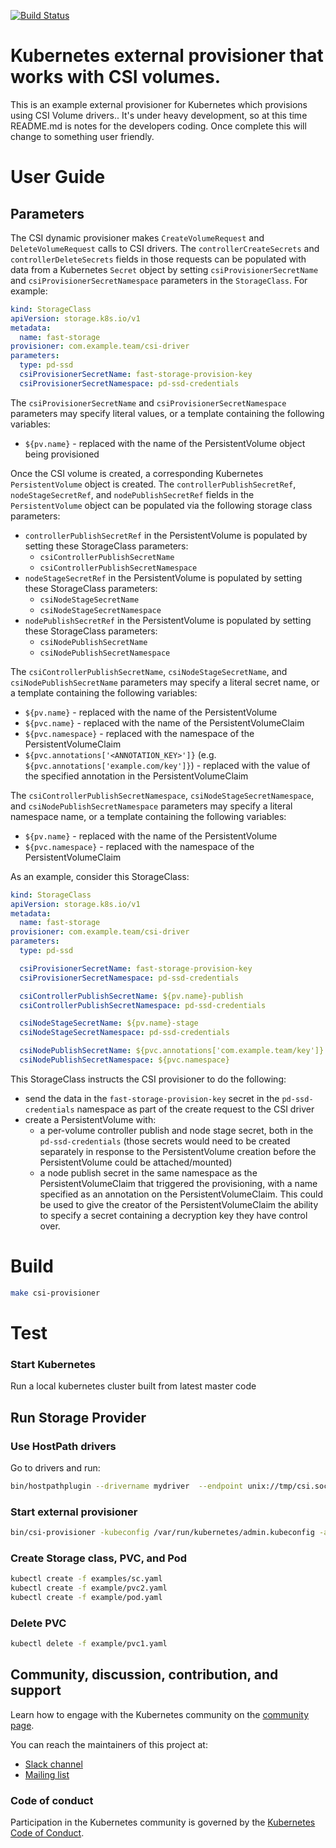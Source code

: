 [![Build Status](https://travis-ci.org/kubernetes-csi/external-provisioner.svg?branch=master)](https://travis-ci.org/kubernetes-csi/external-provisioner)
# Kubernetes external provisioner that works with CSI volumes.

This is an example external provisioner for Kubernetes which provisions using CSI Volume drivers..  It's under heavy development, so at this time README.md is notes for the developers coding.  Once complete this will change to something user friendly.

# User Guide

## Parameters

The CSI dynamic provisioner makes `CreateVolumeRequest` and `DeleteVolumeRequest` calls to CSI drivers.
The `controllerCreateSecrets` and `controllerDeleteSecrets` fields in those requests can be populated 
with data from a Kubernetes `Secret` object by setting `csiProvisionerSecretName` and `csiProvisionerSecretNamespace`
parameters in the `StorageClass`. For example:

```yaml
kind: StorageClass
apiVersion: storage.k8s.io/v1
metadata:
  name: fast-storage
provisioner: com.example.team/csi-driver
parameters:
  type: pd-ssd
  csiProvisionerSecretName: fast-storage-provision-key
  csiProvisionerSecretNamespace: pd-ssd-credentials
```

The `csiProvisionerSecretName` and `csiProvisionerSecretNamespace` parameters
may specify literal values, or a template containing the following variables:
* `${pv.name}` - replaced with the name of the PersistentVolume object being provisioned

Once the CSI volume is created, a corresponding Kubernetes `PersistentVolume` object is created.
The `controllerPublishSecretRef`, `nodeStageSecretRef`, and `nodePublishSecretRef` fields in the 
`PersistentVolume` object can be populated via the following storage class parameters:

* `controllerPublishSecretRef` in the PersistentVolume is populated by setting these StorageClass parameters:
  * `csiControllerPublishSecretName`
  * `csiControllerPublishSecretNamespace`
* `nodeStageSecretRef` in the PersistentVolume is populated by setting these StorageClass parameters:
  * `csiNodeStageSecretName`
  * `csiNodeStageSecretNamespace`
* `nodePublishSecretRef` in the PersistentVolume is populated by setting these StorageClass parameters:
  * `csiNodePublishSecretName`
  * `csiNodePublishSecretNamespace`

The `csiControllerPublishSecretName`, `csiNodeStageSecretName`, and `csiNodePublishSecretName` parameters
may specify a literal secret name, or a template containing the following variables:
* `${pv.name}` - replaced with the name of the PersistentVolume
* `${pvc.name}` - replaced with the name of the PersistentVolumeClaim
* `${pvc.namespace}` - replaced with the namespace of the PersistentVolumeClaim
* `${pvc.annotations['<ANNOTATION_KEY>']}` (e.g. `${pvc.annotations['example.com/key']}`) - replaced with the value of the specified annotation in the PersistentVolumeClaim

The `csiControllerPublishSecretNamespace`, `csiNodeStageSecretNamespace`, and `csiNodePublishSecretNamespace` parameters
may specify a literal namespace name, or a template containing the following variables:
* `${pv.name}` - replaced with the name of the PersistentVolume
* `${pvc.namespace}` - replaced with the namespace of the PersistentVolumeClaim

As an example, consider this StorageClass:

```yaml
kind: StorageClass
apiVersion: storage.k8s.io/v1
metadata:
  name: fast-storage
provisioner: com.example.team/csi-driver
parameters:
  type: pd-ssd

  csiProvisionerSecretName: fast-storage-provision-key
  csiProvisionerSecretNamespace: pd-ssd-credentials

  csiControllerPublishSecretName: ${pv.name}-publish
  csiControllerPublishSecretNamespace: pd-ssd-credentials

  csiNodeStageSecretName: ${pv.name}-stage
  csiNodeStageSecretNamespace: pd-ssd-credentials

  csiNodePublishSecretName: ${pvc.annotations['com.example.team/key']}
  csiNodePublishSecretNamespace: ${pvc.namespace}
```

This StorageClass instructs the CSI provisioner to do the following:
* send the data in the `fast-storage-provision-key` secret in the `pd-ssd-credentials` namespace as part of the create request to the CSI driver
* create a PersistentVolume with:
  * a per-volume controller publish and node stage secret, both in the `pd-ssd-credentials` (those secrets would need to be created separately in response to the PersistentVolume creation before the PersistentVolume could be attached/mounted)
  * a node publish secret in the same namespace as the PersistentVolumeClaim that triggered the provisioning, with a name specified as an annotation on the PersistentVolumeClaim. This could be used to give the creator of the PersistentVolumeClaim the ability to specify a secret containing a decryption key they have control over.

# Build

```bash
make csi-provisioner
```

# Test

### Start Kubernetes

Run a local kubernetes cluster built from latest master code

## Run Storage Provider

### Use HostPath drivers

Go to drivers and run:

```bash
bin/hostpathplugin --drivername mydriver  --endpoint unix://tmp/csi.sock --nodeid foobar -v=5
```

### Start external provisioner

```bash
bin/csi-provisioner -kubeconfig /var/run/kubernetes/admin.kubeconfig -alsologtostderr -provisioner csi-flex
```

### Create Storage class, PVC, and Pod

```bash
kubectl create -f examples/sc.yaml
kubectl create -f example/pvc2.yaml
kubectl create -f example/pod.yaml
```

### Delete PVC
```bash
kubectl delete -f example/pvc1.yaml
```

## Community, discussion, contribution, and support

Learn how to engage with the Kubernetes community on the [community page](http://kubernetes.io/community/).

You can reach the maintainers of this project at:

- [Slack channel](https://kubernetes.slack.com/messages/sig-storage)
- [Mailing list](https://groups.google.com/forum/#!forum/kubernetes-sig-storage)

### Code of conduct

Participation in the Kubernetes community is governed by the [Kubernetes Code of Conduct](code-of-conduct.md).

